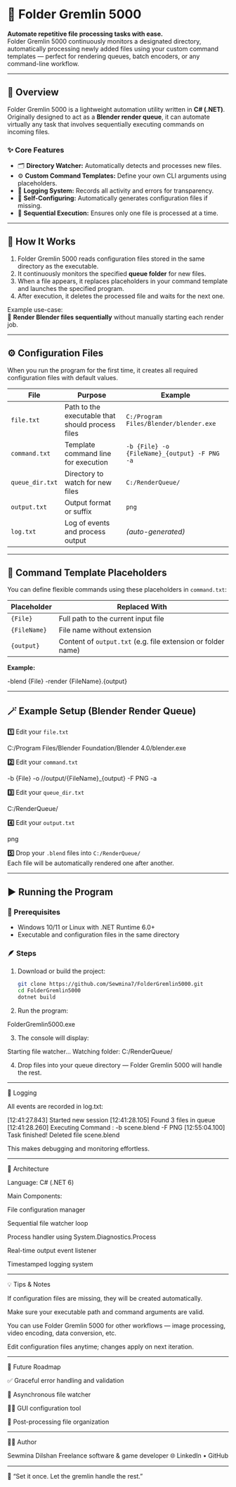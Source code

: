 # 🧠 Folder Gremlin 5000

**Automate repetitive file processing tasks with ease.**  
Folder Gremlin 5000 continuously monitors a designated directory, automatically processing newly added files using your custom command templates — perfect for rendering queues, batch encoders, or any command-line workflow.

---

## 🚀 Overview

Folder Gremlin 5000 is a lightweight automation utility written in **C# (.NET)**.  
Originally designed to act as a **Blender render queue**, it can automate virtually any task that involves sequentially executing commands on incoming files.

### ✨ Core Features
- 🗂️ **Directory Watcher:** Automatically detects and processes new files.
- ⚙️ **Custom Command Templates:** Define your own CLI arguments using placeholders.
- 🧾 **Logging System:** Records all activity and errors for transparency.
- 🧠 **Self-Configuring:** Automatically generates configuration files if missing.
- 🔁 **Sequential Execution:** Ensures only one file is processed at a time.

---

## 🧩 How It Works

1. Folder Gremlin 5000 reads configuration files stored in the same directory as the executable.  
2. It continuously monitors the specified **queue folder** for new files.  
3. When a file appears, it replaces placeholders in your command template and launches the specified program.  
4. After execution, it deletes the processed file and waits for the next one.

Example use-case:  
🧱 **Render Blender files sequentially** without manually starting each render job.

---

## ⚙️ Configuration Files

When you run the program for the first time, it creates all required configuration files with default values.

| File | Purpose | Example |
|------|----------|----------|
| `file.txt` | Path to the executable that should process files | `C:/Program Files/Blender/blender.exe` |
| `command.txt` | Template command line for execution | `-b {File} -o {FileName}_{output} -F PNG -a` |
| `queue_dir.txt` | Directory to watch for new files | `C:/RenderQueue/` |
| `output.txt` | Output format or suffix | `png` |
| `log.txt` | Log of events and process output | *(auto-generated)* |

---

## 🧠 Command Template Placeholders

You can define flexible commands using these placeholders in `command.txt`:

| Placeholder | Replaced With |
|--------------|----------------|
| `{File}` | Full path to the current input file |
| `{FileName}` | File name without extension |
| `{output}` | Content of `output.txt` (e.g. file extension or folder name) |

**Example:**

-blend {File} -render {FileName}.{output}

---

## 🪄 Example Setup (Blender Render Queue)

**1️⃣** Edit your `file.txt`

C:/Program Files/Blender Foundation/Blender 4.0/blender.exe

**2️⃣** Edit your `command.txt`

-b {File} -o //output/{FileName}_{output} -F PNG -a

**3️⃣** Edit your `queue_dir.txt`

C:/RenderQueue/

**4️⃣** Edit your `output.txt`

png

**5️⃣** Drop your `.blend` files into `C:/RenderQueue/`  
Each file will be automatically rendered one after another.

---

## ▶️ Running the Program

### 🧩 Prerequisites
- Windows 10/11 or Linux with .NET Runtime 6.0+
- Executable and configuration files in the same directory

### 🪶 Steps
1. Download or build the project:
   ```bash
   git clone https://github.com/Sewmina7/FolderGremlin5000.git
   cd FolderGremlin5000
   dotnet build

2. Run the program:

FolderGremlin5000.exe


3. The console will display:

Starting file watcher...
Watching folder: C:/RenderQueue/


4. Drop files into your queue directory — Folder Gremlin 5000 will handle the rest.




---

🧾 Logging

All events are recorded in log.txt:

[12:41:27.843] Started new session
[12:41:28.105] Found 3 files in queue
[12:41:28.260] Executing Command : -b scene.blend -F PNG
[12:55:04.100] Task finished! Deleted file scene.blend

This makes debugging and monitoring effortless.


---

🧱 Architecture

Language: C# (.NET 6)

Main Components:

File configuration manager

Sequential file watcher loop

Process handler using System.Diagnostics.Process

Real-time output event listener

Timestamped logging system




---

💡 Tips & Notes

If configuration files are missing, they will be created automatically.

Make sure your executable path and command arguments are valid.

You can use Folder Gremlin 5000 for other workflows — image processing, video encoding, data conversion, etc.

Edit configuration files anytime; changes apply on next iteration.



---

🚧 Future Roadmap

✅ Graceful error handling and validation

🧰 Asynchronous file watcher

🧑‍💻 GUI configuration tool

🔄 Post-processing file organization



---

🧑‍💻 Author

Sewmina Dilshan
Freelance software & game developer
🌐 LinkedIn • GitHub


---

🦾 “Set it once. Let the gremlin handle the rest.”

